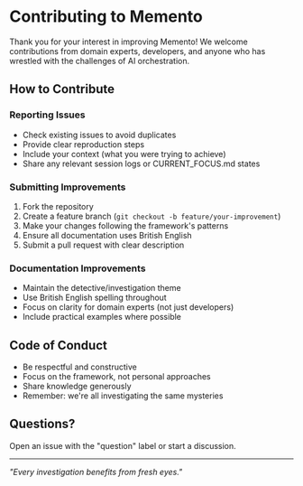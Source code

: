 # Contributing to Memento

Thank you for your interest in improving Memento! We welcome contributions from domain experts, developers, and anyone who has wrestled with the challenges of AI orchestration.

## How to Contribute

### Reporting Issues
- Check existing issues to avoid duplicates
- Provide clear reproduction steps
- Include your context (what you were trying to achieve)
- Share any relevant session logs or CURRENT_FOCUS.md states

### Submitting Improvements
1. Fork the repository
2. Create a feature branch (`git checkout -b feature/your-improvement`)
3. Make your changes following the framework's patterns
4. Ensure all documentation uses British English
5. Submit a pull request with clear description


### Documentation Improvements
- Maintain the detective/investigation theme
- Use British English spelling throughout
- Focus on clarity for domain experts (not just developers)
- Include practical examples where possible

## Code of Conduct
- Be respectful and constructive
- Focus on the framework, not personal approaches
- Share knowledge generously
- Remember: we're all investigating the same mysteries

## Questions?
Open an issue with the "question" label or start a discussion.

---

*"Every investigation benefits from fresh eyes."*